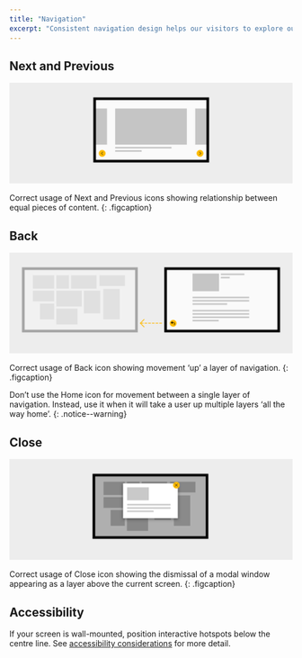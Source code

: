 ```yaml
---
title: "Navigation"
excerpt: "Consistent navigation design helps our visitors to explore our interactives effortlessly."
---
```


## Next and Previous

![Use of Next and Previous icons](/images/navigation-next-prev.png)

Correct usage of Next and Previous icons showing relationship between equal pieces of content.
{: .figcaption}

## Back

![Use of Back icon](/images/navigation-back.png)

Correct usage of Back icon showing movement ‘up’ a layer of navigation.
{: .figcaption}

Don’t use the Home icon for movement between a single layer of navigation. Instead, use it when it will take a user up multiple layers ‘all the way home’.
{: .notice--warning}

## Close

![Use of Back icon](/images/navigation-close.png)

Correct usage of Close icon showing the dismissal of a modal window appearing as a layer above the current screen.
{: .figcaption}

## Accessibility

If your screen is wall-mounted, position interactive hotspots below the centre line. See [accessibility considerations](/_pages/foundations/accessibility/) for more detail.
